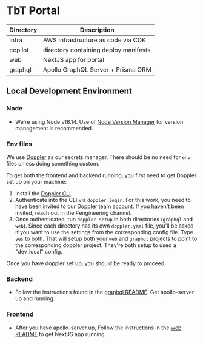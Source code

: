 # TbT Portal

| Directory | Description                           |
| --------- | ------------------------------------- |
| infra     | AWS Infrastructure as code via CDK    |
| copilot   | directory containing deploy manifests |
| web       | NextJS app for portal                 |
| graphql   | Apollo GraphQL Server + Prisma ORM    |

## Local Development Environment

### Node

- We're using Node v16.14. Use of [Node Version Manager](https://github.com/nvm-sh/nvm) for version management is recommended.

### Env files

We use [Doppler](https://www.doppler.com/) as our secrets manager. There should be no need for `env` files unless doing something custom.

To get both the frontend and backend running, you first need to get Doppler set up on your machine:

1. Install the [Doppler CLI](https://docs.doppler.com/docs/install-cli).
2. Authenticate into the CLI via `doppler login`. For this work, you need to have been invited to our Doppler team account. If you haven't been invited, reach out in the #engineering channel.
3. Once authenticated, run `doppler setup` in both directories (`graphql` and `web`). Since each directory has its own `doppler.yaml` file, you'll be asked if you want to use the settings from the corresponding config file. Type `yes` to both. That will setup both your `web` and `graphql` projects to point to the corresponding doppler project. They're both setup to used a "dev_local" config.

Once you have doppler set up, you should be ready to proceed.

### Backend

- Follow the instructions found in the [graphql README](https://github.com/TutoredByTeachers/tbt-portal/blob/main/graphql/README.md). Get apollo-server up and running.

### Frontend

- After you have apollo-server up, Follow the instructions in the [web README](https://github.com/TutoredByTeachers/tbt-portal/blob/main/web/README.md) to get NextJS app running.
